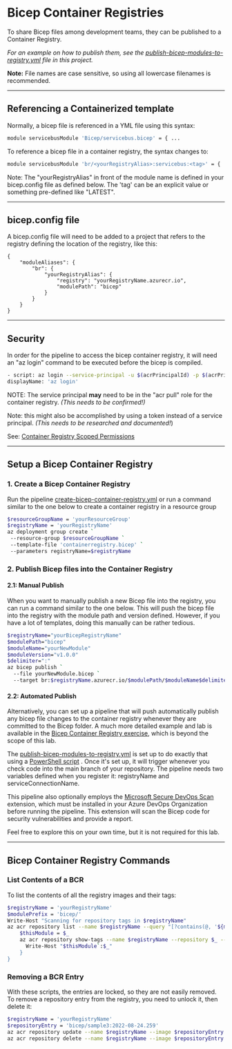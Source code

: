 # Bicep Container Registries

To share Bicep files among development teams, they can be published to a Container Registry.

*For an example on how to publish them, see the [publish-bicep-modules-to-registry.yml](./publish-bicep-modules-to-registry.yml) file in this project.*

**Note:** File names are case sensitive, so using all lowercase filenames is recommended.

---

## Referencing a Containerized template

Normally, a bicep file is referenced in a YML file using this syntax:

``` bash
module servicebusModule 'Bicep/servicebus.bicep' = { ...
```

To reference a bicep file in a container registry, the syntax changes to:

``` bash
module servicebusModule 'br/<yourRegistryAlias>:servicebus:<tag>' = {
```

Note: The "yourRegistryAlias" in front of the module name is defined in your bicep.config file as defined below.  The 'tag' can be an explicit value or something pre-defined like "LATEST".

---

## bicep.config file

A bicep.config file will need to be added to a project that refers to the registry defining the location of the registry, like this:

``` base
{
    "moduleAliases": {
        "br": {
            "yourRegistryAlias": {
                "registry": "yourRegistryName.azurecr.io",
                "modulePath": "bicep"
            }
        }
    }
}
```

---

## Security

In order for the pipeline to access the bicep container registry, it will need an "az login" command to be executed before the bicep is compiled.

``` bash
- script: az login --service-principal -u $(acrPrincipalId) -p $(acrPrincipalSecret) --tenant $(acrTenantId)
displayName: 'az login'
```

NOTE: The service principal **may** need to be in the "acr pull" role for the container registry. *(This needs to be confirmed!)*

Note: this might also be accomplished by using a token instead of a service principal. *(This needs to be researched and documented!*)  

See: [Container Registry Scoped Permissions](https://learn.microsoft.com/en-us/azure/container-registry/container-registry-repository-scoped-permissions)

---

## Setup a Bicep Container Registry

### 1. Create a Bicep Container Registry

Run the pipeline [create-bicep-container-registry.yml](./create-bicep-container-registry.yml) or run a command similar to the one below to create a container registry in a resource group

``` bash
$resourceGroupName = 'yourResourceGroup'
$registryName = 'yourRegistryName'
az deployment group create `
 --resource-group $resourceGroupName `
 --template-file 'containerregistry.bicep' `
 --parameters registryName=$registryName
```

### 2. Publish Bicep files into the Container Registry

#### 2.1: Manual Publish

When you want to manually publish a new Bicep file into the registry, you can run a command similar to the one below. This will push the bicep file into the registry with the module path and version defined. However, if you have a lot of templates, doing this manually can be rather tedious.

``` bash
$registryName="yourBicepRegistryName"
$modulePath="bicep"
$moduleName="yourNewModule"
$moduleVersion="v1.0.0"
$delimiter=":"
az bicep publish `
  --file yourNewModule.bicep `
  --target br:$registryName.azurecr.io/$modulePath/$moduleName$delimiter$moduleVersion

```

#### 2.2: Automated Publish

Alternatively, you can set up a pipeline that will push automatically publish any bicep file changes to the container registry whenever they are committed to the Bicep folder. A much more detailed example and lab is available in the [Bicep Container Registry exercise](/Labs/bicep-container-registry/readme.md), which is beyond the scope of this lab.

The [publish-bicep-modules-to-registry.yml](/Labs/bicep-container-registry/pipelines/publish-bicep-modules-to-registry.yml) is set up to do exactly that using a [PowerShell script](/Labs/bicep-container-registry/pipelines/templates/template-publish-bicep.yml) . Once it's set up, it will trigger whenever you check code into the main branch of your repository. The pipeline needs two variables defined when you register it: registryName and serviceConnectionName.

This pipeline also optionally employs the [Microsoft Secure DevOps Scan](https://marketplace.visualstudio.com/items?itemName=ms-securitydevops.microsoft-security-devops-azdevops) extension, which must be installed in your Azure DevOps Organization before running the pipeline. This extension will scan the Bicep code for security vulnerabilities and provide a report.

Feel free to explore this on your own time, but it is not required for this lab.

---

## Bicep Container Registry Commands

### List Contents of a BCR

To list the contents of all the registry images and their tags:

``` bash
$registryName = 'yourRegistryName'
$modulePrefix = 'bicep/'
Write-Host "Scanning for repository tags in $registryName"
az acr repository list --name $registryName --query "[?contains(@, '${modulePrefix}')]" -o tsv | Foreach-Object { 
    $thisModule = $_
    az acr repository show-tags --name $registryName --repository $_ --output tsv  | Foreach-Object { 
      Write-Host "$thisModule`:$_"
    }
}
```

### Removing a BCR Entry

With these scripts, the entries are locked, so they are not easily removed. To remove a repository entry from the registry, you need to unlock it, then delete it:

``` bash
$registryName = 'yourRegistryName'
$repositoryEntry = 'bicep/sample3:2022-08-24.259'
az acr repository update --name $registryName --image $repositoryEntry --write-enabled true
az acr repository delete --name $registryName --image $repositoryEntry 
```

